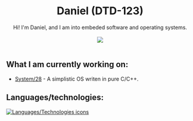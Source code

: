 <h1 align=center>Daniel (DTD-123)
<div align=center >
</div>
</h1>

<div align=center>
  Hi! I'm Daniel, and I am into embeded software and operating systems.<br><br><img src="https://github-readme-stats.vercel.app/api?username=danthedev123"><br><br>
</div>

## What I am currently working on:
- [System/28](https://github.com/danthedev123/system28) - A simplistic OS writen in pure C/C++.

## Languages/technologies:
[![Languages/Technologies icons](https://skillicons.dev/icons?i=c,cpp,linux,git,bash,emacs,vscode&perline=50)](#)

